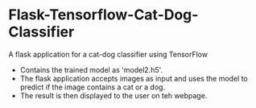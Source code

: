 # Flask-Tensorflow-Cat-Dog-Classifier
A flask application for a cat-dog classifier using TensorFlow

- Contains the trained model as 'model2.h5'.
- The flask application accepts images as input and uses the model to predict if the image contains a cat or a dog.
- The result is then displayed to the user on teh webpage.
